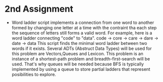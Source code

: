 # 2nd Assignment 

* Word ladder script implements a connection from one word to another formed by changing one letter at a time with the contraint tha each step the sequence of letters still forms a valid word.
For example, here is a word ladder connecting "code" to "data".
code → core → care → dare → date → data
This script finds the minimal word ladder between two words if it exists. Several ADTs (Abstruct Data Types) will be used for this problem are
Vectors,Queues and Lexicon. This problem is an instance of a shortest-path problem and breadth-first-search will be used. That's why
queues will be needed because BFS is typically implemented by using a queue to store partial ladders that represent posibilities to explore.
